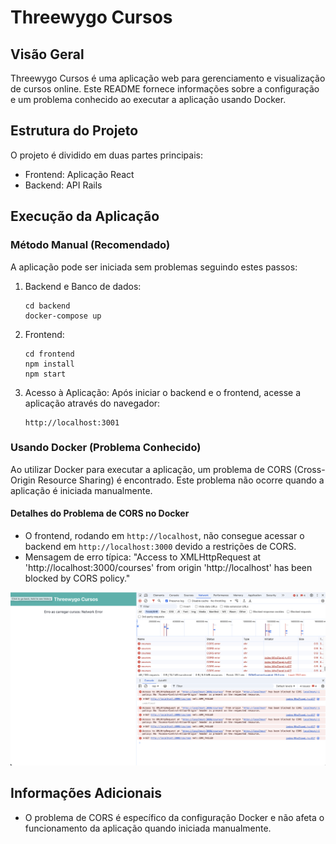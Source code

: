 # Threewygo Cursos

## Visão Geral

Threewygo Cursos é uma aplicação web para gerenciamento e visualização de cursos online. Este README fornece informações sobre a configuração e um problema conhecido ao executar a aplicação usando Docker.

## Estrutura do Projeto

O projeto é dividido em duas partes principais:
- Frontend: Aplicação React
- Backend: API Rails

## Execução da Aplicação

### Método Manual (Recomendado)

A aplicação pode ser iniciada sem problemas seguindo estes passos:



1. Backend e Banco de dados:
   ```
   cd backend
   docker-compose up
   ```

2. Frontend:
   ```
   cd frontend
   npm install
   npm start
   ```

3. Acesso à Aplicação:
   Após iniciar o backend e o frontend, acesse a aplicação através do navegador:
   ```
   http://localhost:3001
   ```



### Usando Docker (Problema Conhecido)

Ao utilizar Docker para executar a aplicação, um problema de CORS (Cross-Origin Resource Sharing) é encontrado. Este problema não ocorre quando a aplicação é iniciada manualmente.

#### Detalhes do Problema de CORS no Docker

- O frontend, rodando em `http://localhost`, não consegue acessar o backend em `http://localhost:3000` devido a restrições de CORS.
- Mensagem de erro típica: "Access to XMLHttpRequest at 'http://localhost:3000/courses' from origin 'http://localhost' has been blocked by CORS policy."

![Captura de Tela do Erro de CORS](erro_cors_captura_de_tela.png)

## Informações Adicionais

- O problema de CORS é específico da configuração Docker e não afeta o funcionamento da aplicação quando iniciada manualmente.
